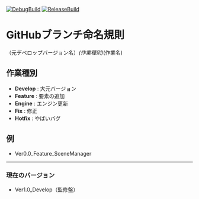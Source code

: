 [![DebugBuild](https://github.com/IshikawaTakeshi/TakeCEngine/actions/workflows/DebugBuild.yml/badge.svg)](https://github.com/IshikawaTakeshi/TakeCEngine/actions/workflows/DebugBuild.yml)
[![ReleaseBuild](https://github.com/IshikawaTakeshi/TakeCEngine/actions/workflows/ReleaseBuild.yml/badge.svg)](https://github.com/IshikawaTakeshi/TakeCEngine/actions/workflows/ReleaseBuild.yml)

# GitHubブランチ命名規則

（元デベロップバージョン名）_(作業種別)_(作業名)

## 作業種別
- **Develop** : 大元バージョン
- **Feature** : 要素の追加
- **Engine** : エンジン更新
- **Fix** : 修正
- **Hotfix** : やばいバグ

## 例
- Ver0.0_Feature_SceneManager

---

### 現在のバージョン
- Ver1.0_Develop（監修盤）
